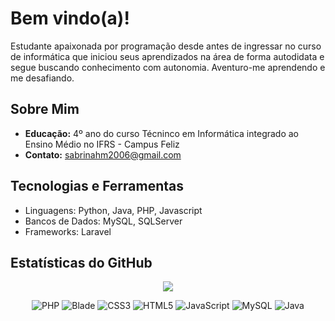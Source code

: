 # Bem vindo(a)!
  <!-- <img src="boas_vindas.png" width="30%" align = "left"> -->
Estudante apaixonada por programação desde antes de ingressar no curso de informática que iniciou seus aprendizados na área de forma autodidata e segue buscando conhecimento com autonomia. Aventuro-me aprendendo e me desafiando.

## Sobre Mim

-  **Educação:** 4º ano do curso Técninco em Informática integrado ao Ensino Médio no IFRS - Campus Feliz
-  **Contato:** sabrinahm2006@gmail.com 

## Tecnologias e Ferramentas

- Linguagens: Python, Java, PHP, Javascript
- Bancos de Dados: MySQL, SQLServer
- Frameworks: Laravel


## Estatísticas do GitHub
<p align="center">
   <img src="https://camo.githubusercontent.com/3dad93b1a935fe05418d1f5abca3db9ae3791725a6d420ca30b753dc0d411c4e/68747470733a2f2f6769746875622d726561646d652d73746174732e76657263656c2e6170702f6170692f746f702d6c616e67732f3f757365726e616d653d7361627269776e6161266c61796f75743d636f6d70616374267468656d653d7261646963616c">
</p>
<div align="center"> 

  
![PHP](https://img.shields.io/badge/PHP-777BB4?style=for-the-badge&logo=php&logoColor=white)
![Blade](https://img.shields.io/badge/Blade-FF007F?style=for-the-badge&logo=blade&logoColor=white)
![CSS3](https://img.shields.io/badge/CSS3-1572B6?style=for-the-badge&logo=css3&logoColor=white)
![HTML5](https://img.shields.io/badge/HTML5-E34F26?style=for-the-badge&logo=html5&logoColor=white)
![JavaScript](https://img.shields.io/badge/JavaScript-F7DF1E?style=for-the-badge&logo=javascript&logoColor=black)
![MySQL](https://img.shields.io/badge/MySQL-00000F?style=for-the-badge&logo=mysql&logoColor=white)
![Java](https://img.shields.io/badge/Java-ED8B00?style=for-the-badge&logo=java&logoColor=white)

</div>
<!-- ![Node.js](https://img.shields.io/badge/Node.js-339933?style=for-the-badge&logo=nodedotjs&logoColor=white) -->
<!-- ![Laravel](https://img.shields.io/badge/Laravel-FF2D20?style=for-the-badge&logo=laravel&logoColor=white) -->
